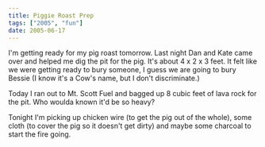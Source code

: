 ```yaml
---
title: Piggie Roast Prep
tags: ["2005", "fun"]
date: 2005-06-17
---
```

I'm getting ready for my pig roast tomorrow.  Last night Dan and Kate came over and helped me dig the pit for the pig.  It's about 4 x 2 x 3 feet.  It felt like we were getting ready to bury someone, I guess we are going to bury Bessie (I know it's a Cow's name, but I don't discriminate.)

Today I ran out to Mt. Scott Fuel and bagged up 8 cubic feet of lava rock for the pit.  Who woulda known it'd be so heavy?

Tonight I'm picking up chicken wire (to get the pig out of the whole), some cloth (to cover the pig so it doesn't get dirty) and maybe some charcoal to start the fire going.

<a href="http://www.flickr.com/photos/hippos-are-evil/19888773/"><img src="http://photos13.flickr.com/19888773_c5ddfb0ef6_m.jpg" alt=""></a>
